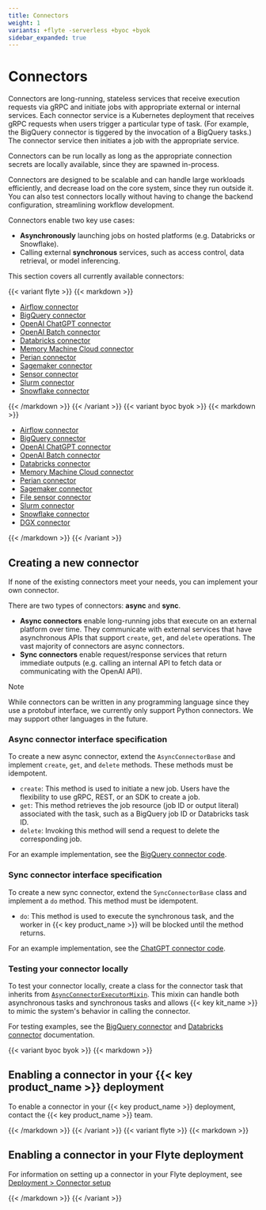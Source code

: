 ```yaml
---
title: Connectors
weight: 1
variants: +flyte -serverless +byoc +byok
sidebar_expanded: true
---
```


# Connectors

Connectors are long-running, stateless services that receive execution requests via gRPC and initiate jobs with appropriate external or internal services. Each connector service is a Kubernetes deployment that receives gRPC requests when users trigger a particular type of task. (For example, the BigQuery connector is tiggered by the invocation of a BigQuery tasks.) The connector service then initiates a job with the appropriate service.

Connectors can be run locally as long as the appropriate connection secrets are locally available, since they are spawned in-process.

Connectors are designed to be scalable and can handle large workloads efficiently, and decrease load on the core system, since they run outside it.
You can also test connectors locally without having to change the backend configuration, streamlining workflow development.

Connectors enable two key use cases:

* **Asynchronously** launching jobs on hosted platforms (e.g. Databricks or Snowflake).
* Calling external **synchronous** services, such as access control, data retrieval, or model inferencing.

This section covers all currently available connectors:

{{< variant flyte >}}
{{< markdown >}}

* [Airflow connector](./airflow-connector/_index)
* [BigQuery connector](./bigquery-connector/_index)
* [OpenAI ChatGPT connector](./chatgpt-connector/_index)
* [OpenAI Batch connector](./openai-batch-connector/_index)
* [Databricks connector](./databricks-connector/_index)
* [Memory Machine Cloud connector](./mmcloud-connector/_index)
* [Perian connector](./perian-connector/_index)
* [Sagemaker connector](./sagemaker-inference-connector/_index)
* [Sensor connector](./sensor/_index)
* [Slurm connector](./slurm-connector/_index)
* [Snowflake connector](./snowflake-connector/_index)

{{< /markdown >}}
{{< /variant >}}
{{< variant byoc byok >}}
{{< markdown >}}

* [Airflow connector](./airflow-connector/_index)
* [BigQuery connector](./bigquery-connector/_index)
* [OpenAI ChatGPT connector](./chatgpt-connector/_index)
* [OpenAI Batch connector](./openai-batch-connector/_index)
* [Databricks connector](./databricks-connector/_index)
* [Memory Machine Cloud connector](./mmcloud-connector/_index)
* [Perian connector](./perian-connector/_index)
* [Sagemaker connector](./sagemaker-inference-connector/_index)
* [File sensor connector](./sensor/_index)
* [Slurm connector](./slurm-connector/_index)
* [Snowflake connector](./snowflake-connector/_index)
* [DGX connector](./dgx-connector)

{{< /markdown >}}
{{< /variant >}}

## Creating a new connector

If none of the existing connectors meet your needs, you can implement your own connector.

There are two types of connectors: **async** and **sync**.
* **Async connectors** enable long-running jobs that execute on an external platform over time.
  They communicate with external services that have asynchronous APIs that support `create`, `get`, and `delete` operations.
  The vast majority of connectors are async connectors.
* **Sync connectors** enable request/response services that return immediate outputs (e.g. calling an internal API to fetch data or communicating with the OpenAI API).

> [!NOTE]
> While connectors can be written in any programming language since they use a protobuf interface,
> we currently only support Python connectors.
> We may support other languages in the future.


### Async connector interface specification

To create a new async connector, extend the `AsyncConnectorBase` and implement `create`, `get`, and `delete` methods. These methods must be idempotent.

- `create`: This method is used to initiate a new job. Users have the flexibility to use gRPC, REST, or an SDK to create a job.
- `get`: This method retrieves the job resource (job ID or output literal) associated with the task, such as a BigQuery job ID or Databricks task ID.
- `delete`: Invoking this method will send a request to delete the corresponding job.

For an example implementation, see the [BigQuery connector code](https://github.com/flyteorg/flytekit/blob/master/plugins/flytekit-bigquery/flytekitplugins/bigquery/connector.py).


### Sync connector interface specification

To create a new sync connector, extend the `SyncConnectorBase` class and implement a `do` method. This method must be idempotent.

- `do`: This method is used to execute the synchronous task, and the worker in {{< key product_name >}} will be blocked until the method returns.

For an example implementation, see the [ChatGPT connector code](https://github.com/flyteorg/flytekit/blob/master/plugins/flytekit-openai/flytekitplugins/openai/chatgpt/connector.py).


### Testing your connector locally

To test your connector locally, create a class for the connector task that inherits from [`AsyncConnectorExecutorMixin`](https://github.com/flyteorg/flytekit/blob/1bc8302bb7a6cf4c7048a7f93627ee25fc6b88c4/flytekit/extend/backend/base_connector.py#L354). This mixin can handle both asynchronous tasks and synchronous tasks and allows {{< key kit_name >}} to mimic the system's behavior in calling the connector.

For testing examples, see the [BigQuery connector](./bigquery-connector#local-testing) and [Databricks connector](./databricks-connector#local-testing) documentation.

{{< variant byoc byok >}}
{{< markdown >}}

## Enabling a connector in your {{< key product_name >}} deployment

To enable a connector in your {{< key product_name >}} deployment, contact the {{< key product_name >}} team.

{{< /markdown >}}
{{< /variant >}}
{{< variant flyte >}}
{{< markdown >}}

## Enabling a connector in your Flyte deployment

For information on setting up a connector in your Flyte deployment, see [Deployment > Connector setup](../../deployment/flyte-connectors/_index)

{{< /markdown >}}
{{< /variant >}}